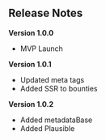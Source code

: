 ## Release Notes

**Version 1.0.0**

- MVP Launch

**Version 1.0.1**
- Updated meta tags
- Added SSR to bounties

**Version 1.0.2**
- Added metadataBase
- Added Plausible